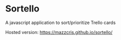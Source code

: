 # Sortello
A javascript application to sort/prioritize Trello cards

Hosted version: https://mazzcris.github.io/sortello/
